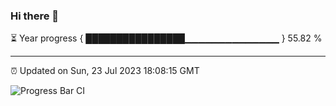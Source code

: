### Hi there 👋

⏳ Year progress { ████████████████▁▁▁▁▁▁▁▁▁▁▁▁▁▁ } 55.82 %

---

⏰ Updated on Sun, 23 Jul 2023 18:08:15 GMT

![Progress Bar CI](https://github.com/Shyam-Makwana/GitHub-Actions-Demo/workflows/Progress%20Bar%20CI/badge.svg)
